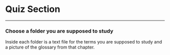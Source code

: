 <h1>Quiz Section</h1>
<hr>
<h3>Choose a folder you are supposed to study </h3>
<p>Inside each folder is a text file for the terms you are supposed to study and a picture of the glossary from that chapter. </p>